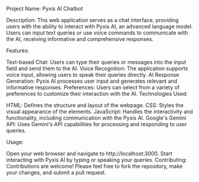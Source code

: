 Project Name: Pyxis AI Chatbot

Description:
This web application serves as a chat interface, providing users with the ability to interact with Pyxis AI, an advanced language model. Users can input text queries or use voice commands to communicate with the AI, receiving informative and comprehensive responses.

Features:

Text-based Chat: Users can type their queries or messages into the input field and send them to the AI.
Voice Recognition: The application supports voice input, allowing users to speak their queries directly.
AI Response Generation: Pyxis AI processes user input and generates relevant and informative responses.
Preferences: Users can select from a variety of preferences to customize their interaction with the AI.
Technologies Used:

HTML: Defines the structure and layout of the webpage.
CSS: Styles the visual appearance of the elements.
JavaScript: Handles the interactivity and functionality, including communication with the Pyxis AI.
Google's Gemini API: Uses Gemini's API capabilities for processing and responding to user queries.

Usage:

Open your web browser and navigate to http://localhost:3000.
Start interacting with Pyxis AI by typing or speaking your queries.
Contributing:
Contributions are welcome! Please feel free to fork the repository, make your changes, and submit a pull request.
